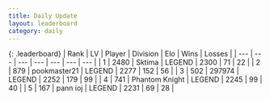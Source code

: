 ```yaml
---
title: Daily Update
layout: leaderboard
category: daily
---
```


{: .leaderboard}
| Rank | LV | Player | Division | Elo | Wins | Losses |
| --- | --- | --- | --- | --- | --- | --- |
| <span data-change="0">1</span> | 2480 | <span title="ID: 353063">Sktima</span> | LEGEND | <span data-change="0">2300</span> | <span data-change="0">71</span> | <span data-change="0">22</span> |
| <span data-change="0">2</span> | 879 | <span title="ID: 652474">pookmaster21</span> | LEGEND | <span data-change="18">2277</span> | <span data-change="6">152</span> | <span data-change="1">56</span> |
| <span data-change="1">3</span> | 502 | <span title="ID: 544038">297974</span> | LEGEND | <span data-change="11">2252</span> | <span data-change="4">179</span> | <span data-change="1">99</span> |
| <span data-change="23">4</span> | 741 | <span title="ID: 742939">Phantom Knight</span> | LEGEND | <span data-change="70">2245</span> | <span data-change="22">99</span> | <span data-change="5">40</span> |
| <span data-change="6">5</span> | 167 | <span title="ID: 540693">pann ioj</span> | LEGEND | <span data-change="20">2231</span> | <span data-change="3">69</span> | <span data-change="0">28</span> |